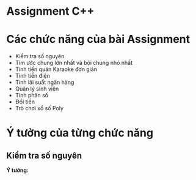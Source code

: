 # Assignment C++
<h1>Các chức năng của bài Assignment</h1>

<ul>
    <li>Kiểm tra số nguyên</li>
    <li>Tìm ước chung lớn nhất và bội chung nhỏ nhất</li>
    <li>Tính tiền quán Karaoke đơn giản</li>
    <li>Tính tiền điện</li>
    <li>Tính lãi suất ngân hàng</li>
    <li>Quản lý sinh viên</li>
    <li>Tính phân số</li>
    <li>Đổi tiền</li>
    <li>Trò chơi xổ số Poly</li>
</ul>

<h1>Ý tưởng của từng chức năng</h1>
<h2>Kiểm tra số nguyên</h2>
<p>
    <strong>Ý tưởng: </strong>
    
</p>

 
